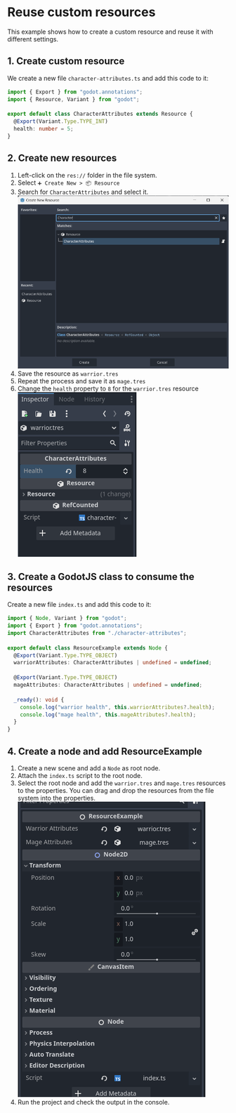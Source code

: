 # Reuse custom resources

This example shows how to create a custom resource and reuse it with different settings.

## 1. Create custom resource

We create a new file `character-attributes.ts` and add this code to it:

```ts title="character-attributes.ts"
import { Export } from "godot.annotations";
import { Resource, Variant } from "godot";

export default class CharacterAttributes extends Resource {
  @Export(Variant.Type.TYPE_INT)
  health: number = 5;
}
```

## 2. Create new resources

1. Left-click on the `res://` folder in the file system.
2. Select `➕ Create New > 📦 Resource`
3. Search for `CharacterAttributes` and select it.
   ![character attributes searching](images/search-character.png)
4. Save the resource as `warrior.tres`
5. Repeat the process and save it as `mage.tres`
6. Change the `health` property to `8` for the `warrior.tres` resource
   ![change health](images/change-health.png)

## 3. Create a GodotJS class to consume the resources

Create a new file `index.ts` and add this code to it:

```ts title="index.ts"
import { Node, Variant } from "godot";
import { Export } from "godot.annotations";
import CharacterAttributes from "./character-attributes";

export default class ResourceExample extends Node {
  @Export(Variant.Type.TYPE_OBJECT)
  warriorAttributes: CharacterAttributes | undefined = undefined;

  @Export(Variant.Type.TYPE_OBJECT)
  mageAttributes: CharacterAttributes | undefined = undefined;

  _ready(): void {
    console.log("warrior health", this.warriorAttributes?.health);
    console.log("mage health", this.mageAttributes?.health);
  }
}
```

## 4. Create a node and add ResourceExample

1. Create a new scene and add a `Node` as root node.
2. Attach the `index.ts` script to the root node.
3. Select the root node and add the `warrior.tres` and `mage.tres` resources to the properties.
   You can drag and drop the resources from the file system into the properties.
   ![attached properties](images/attached-properties.png)
4. Run the project and check the output in the console.
